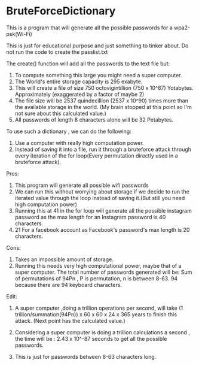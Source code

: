 # BruteForceDictionary

This is a program that will generate all the possible passwords for a wpa2-psk(Wi-Fi)

This is just for educational purpose and just something to tinker about.
Do not run the code to create the passlist.txt

The create() function will add all the passwords to the text file but:
1. To compute something this large you might need a super computer.
2. The World's entire storage capacity is 295 exabyte.
3. This will create a file of size 750 octovigintillion (750 x 10^87) Yotabytes. Approximately (exaggerated by a factor of maybe 2)
4. The file size will be 2537 quindecillion (2537 x 10^90) times more than the available storage in the world. (My brain stopped at this point so I'm not sure about this calculated value.)
5. All passwords of length 8 characters alone will be 32 Petabytes.

To use such a dictionary , we can do the following:
1. Use a computer with really high computation power.
2. Instead of saving it into a file, run it through a bruteforce attack through every iteration of the for loop(Every permutation directly used in a bruteforce attack).

Pros:
1. This program will generate all possible wifi passwords
2. We can run this without worrying about storage if we decide to run the iterated value through the loop instead of saving it.(But still you need high computation power) 
3. Running this at 41 in the for loop will generate all the possible instagram password as the max length for an Instagram password is 40 characters.
4. 21 For a facebook account as Facebook's password's max length is 20 characters.

Cons:
1. Takes an impossible amount of storage.
2. Running this needs very high computational power, maybe that of a super computer. The total number of passwords generated will be:
   Sum of permutations of 94Pn , P is permutation, n is between 8-63. 94 because there are 94 keyboard characters.


Edit:
1. A super computer ,doing a trillion operations per second, will take (1 trillion/summation(94Pn)) x 60 x 60 x 24 x 365 years to finish this attack. (Next point has the calculated value.)

2. Considering a super computer is doing a trillion calculations a second , the time will be : 2.43 x 10^-87 seconds to get all the possible passwords.

3. This is just for passwords between 8-63 characters long.
